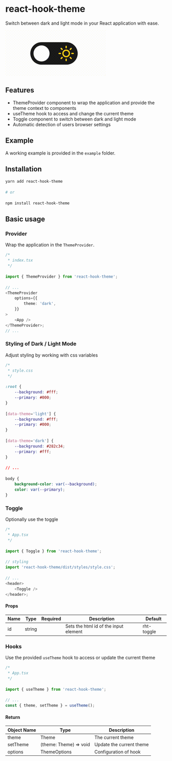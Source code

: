 # react-hook-theme

Switch between dark and light mode in your React application with ease.

![Toggle](/assets/toggle.gif)

## Features

-   ThemeProvider component to wrap the application and provide the theme context to components
-   useTheme hook to access and change the current theme
-   Toggle component to switch between dark and light mode
-   Automatic detection of users browser settings

## Example

A working example is provided in the `example` folder.

## Installation

```bash
yarn add react-hook-theme

# or

npm install react-hook-theme
```

## Basic usage

### Provider

Wrap the application in the `ThemeProvider`.

```typescript
/*
 * index.tsx
 */

import { ThemeProvider } from 'react-hook-theme';

// ...
<ThemeProvider
    options={{
        theme: 'dark',
    }}
>
    <App />
</ThemeProvider>;
// ...
```

### Styling of Dark / Light Mode

Adjust styling by working with css variables

```css
/*
 * style.css
 */

:root {
    --background: #fff;
    --primary: #000;
}

[data-theme='light'] {
    --background: #fff;
    --primary: #000;
}

[data-theme='dark'] {
    --background: #282c34;
    --primary: #fff;
}

// ...

body {
    background-color: var(--background);
    color: var(--primary);
}
```

### Toggle

Optionally use the toggle

```typescript
/*
 * App.tsx
 */

import { Toggle } from 'react-hook-theme';

// styling
import 'react-hook-theme/dist/styles/style.css';

// ...
<header>
    <Toggle />
</header>;
```

#### Props

| Name | Type   | Required | Description                           | Default    |
| ---- | ------ | -------- | ------------------------------------- | ---------- |
| id   | string |          | Sets the html id of the input element | rht-toggle |

### Hooks

Use the provided `useTheme` hook to access or update the current theme

```typescript
/*
 * App.tsx
 */

import { useTheme } from 'react-hook-theme';

// ...
const { theme, setTheme } = useTheme();
```

#### Return

| Object Name | Type                   | Description              |
| ----------- | ---------------------- | ------------------------ |
| theme       | Theme                  | The current theme        |
| setTheme    | (theme: Theme) => void | Update the current theme |
| options     | ThemeOptions           | Configuration of hook    |
